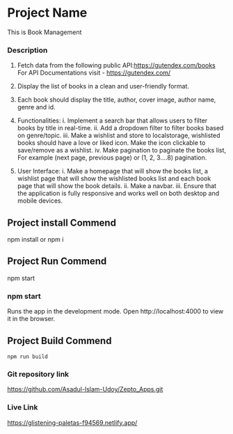 # Project Name 
 This is Book Management

### Description
  1. Fetch data from the following public API:https://gutendex.com/books For API Documentations visit - https://gutendex.com/
  2. Display the list of books in a clean and user-friendly format.
  3. Each book should display the title, author, cover image, author name, genre and id.
    
  4. Functionalities:
     i. Implement a search bar that allows users to filter books by title in real-time.
     ii. Add a dropdown filter to filter books based on genre/topic.
     iii. Make a wishlist and store to localstorage, wishlisted books should have a love or liked icon. Make the icon clickable to save/remove as a wishlist. 
     iv. Make pagination to paginate the books list, For example (next page, previous page) or (1, 2, 3….8) pagination.
     
  6. User Interface:
     i. Make a homepage that will show the books list, a wishlist page that will show the wishlisted books list and each book page that will show the book details. 
     ii. Make a navbar.
     iii. Ensure that the application is fully responsive and works well on both desktop and mobile devices.
      
## Project install Commend
  npm install or npm i
  
## Project Run Commend
  npm start
  
### npm start
  Runs the app in the development mode.
  Open http://localhost:4000 to view it in the browser.
  
## Project Build Commend
    npm run build

### Git repository link
  https://github.com/Asadul-Islam-Udoy/Zepto_Apps.git
### Live Link
   https://glistening-paletas-f94569.netlify.app/
